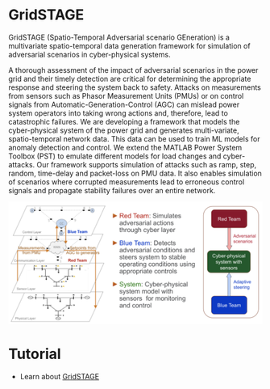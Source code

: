 # GridSTAGE 

GridSTAGE (Spatio-Temporal Adversarial scenario GEneration) is a multivariate spatio-temporal data generation framework for simulation of adversarial scenarios in cyber-physical systems.

A thorough assessment of the impact of adversarial scenarios in the power grid and  their timely detection are critical for determining the appropriate response and steering the system back to safety.  Attacks on measurements from sensors such as Phasor Measurement Units (PMUs) or on control signals from  Automatic-Generation-Control (AGC) can mislead power system operators into taking wrong actions and, therefore, lead to catastrophic failures.  We are developing a framework that models the cyber-physical system of the power grid and generates multi-variate, spatio-temporal network data.  This data can be used to train ML models for anomaly detection and control.  We extend the MATLAB Power System Toolbox (PST) to emulate different models for load changes and cyber-attacks.  Our framework supports simulation of attacks such as ramp, step, random, time-delay and packet-loss on PMU data.  It also enables simulation of scenarios where corrupted measurements lead to erroneous control signals and propagate stability failures over an entire network. 

![Image description](images/powerdrone-intro.png)

# Tutorial
* Learn about [GridSTAGE](docs/Powerdrone_eML_2020Apr_v1.pdf)
